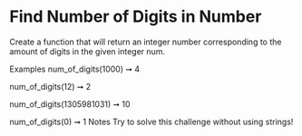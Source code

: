 # Find Number of Digits in Number

Create a function that will return an integer number corresponding to the amount of digits in the given integer num.

Examples
num_of_digits(1000) ➞ 4

num_of_digits(12) ➞ 2

num_of_digits(1305981031) ➞ 10

num_of_digits(0) ➞ 1
Notes
Try to solve this challenge without using strings!
